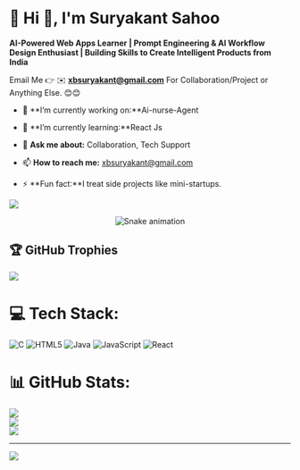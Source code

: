 # 💫 Hi 👋, I'm Suryakant Sahoo
**AI-Powered Web Apps Learner | Prompt Engineering & AI Workflow Design Enthusiast | Building Skills to Create Intelligent Products from India**

Email Me 👉 ✉️ **xbsuryakant@gmail.com** For Collaboration/Project or Anything Else. 😊😊

- 🔭 **I’m currently working on:**Ai-nurse-Agent
- 🌱 **I’m currently learning:**React Js
- 💬 **Ask me about:** Collaboration, Tech Support
- 📫 **How to reach me:** xbsuryakant@gmail.com

- ⚡ **Fun fact:**I treat side projects like mini-startups.

[![](https://visitcount.itsvg.in/api?id=suryakant-source&icon=1&color=4)](https://visitcount.itsvg.in)

<!-- Snake Game Repo View -->

<div align="center">
  <img src="https://profile-readme-generator.com/assets/snake.svg" alt="Snake animation" />
</div>

## 🏆 GitHub Trophies
![](https://github-profile-trophy.vercel.app/?username=suryakant-source&theme=radical&no-frame=false&no-bg=false&margin-w=4)


# 💻 Tech Stack:
![C](https://img.shields.io/badge/c-%2300599C.svg?style=for-the-badge&logo=c&logoColor=white) ![HTML5](https://img.shields.io/badge/html5-%23E34F26.svg?style=for-the-badge&logo=html5&logoColor=white) ![Java](https://img.shields.io/badge/java-%23ED8B00.svg?style=for-the-badge&logo=openjdk&logoColor=white) ![JavaScript](https://img.shields.io/badge/javascript-%23323330.svg?style=for-the-badge&logo=javascript&logoColor=%23F7DF1E) ![React](https://img.shields.io/badge/react-%2320232a.svg?style=for-the-badge&logo=react&logoColor=%2361DAFB)
# 📊 GitHub Stats:
![](https://github-readme-stats.vercel.app/api?username=suryakant-source&theme=merko&hide_border=false&include_all_commits=false&count_private=false)<br/>
![](https://nirzak-streak-stats.vercel.app/?user=suryakant-source&theme=merko&hide_border=false)<br/>
![](https://github-readme-stats.vercel.app/api/top-langs/?username=suryakant-source&theme=merko&hide_border=false&include_all_commits=false&count_private=false&layout=compact)

---
[![](https://visitcount.itsvg.in/api?id=suryakant-source&icon=0&color=0)](https://visitcount.itsvg.in)

<!-- Proudly created with GPRM ( https://gprm.itsvg.in ) -->
